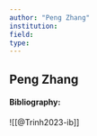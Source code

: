 ```yaml
---
author: "Peng Zhang"
institution:
field:
type:
---
```


## Peng Zhang
#### Bibliography:

![[@Trinh2023-ib]]
